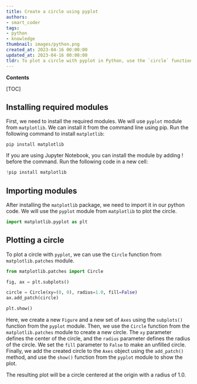 ```yaml
---
title: Create a circle using pyplot
authors:
- smart_coder
tags:
- python
- knowledge
thumbnail: images/python.png
created_at: 2023-04-16 00:00:00
updated_at: 2023-04-16 00:00:00
tldr: To plot a circle with pyplot in Python, use the `circle` function from the `matplotlib.patches` module with the desired circle coordinates and radius.
---
```


**Contents**

[TOC]

## Installing required modules

First, we need to install the required modules. We will use `pyplot` module from `matplotlib`. We can install it from the command line using pip. Run the following command to install `matplotlib`:

```
pip install matplotlib
```

If you are using Jupyter Notebook, you can install the module by adding ! before the command. Run the following code in a new cell:
```python
!pip install matplotlib
``` 


## Importing modules

After installing the `matplotlib` package, we need to import it in our python code. We will use the `pyplot` module from `matplotlib` to plot the circle. 

```python
import matplotlib.pyplot as plt
```

## Plotting a circle

To plot a circle with `pyplot`, we can use the `Circle` function from `matplotlib.patches` module. 

```python
from matplotlib.patches import Circle

fig, ax = plt.subplots()

circle = Circle(xy=(0, 0), radius=1.0, fill=False)
ax.add_patch(circle)

plt.show()
```

Here, we create a new `Figure` and a new set of `Axes` using the `subplots()` function from the `pyplot` module. Then, we use the `Circle` function from the `matplotlib.patches` module to create a new circle. The `xy` parameter defines the center of the circle, and the `radius` parameter defines the radius of the circle. We set the `fill` parameter to `False` to make an unfilled circle. Finally, we add the created circle to the `Axes` object using the `add_patch()` method, and use the `show()` function from the `pyplot` module to show the plot. 

The resulting plot will be a circle centered at the origin with a radius of 1.0.
